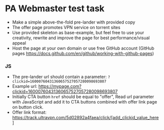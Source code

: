 # PA Webmaster test task

- Make a simple above-the-fold pre-lander with provided copy
- The offer page promotes VPN service on torrent sites
- Use provided skeleton as base-example, but feel free to use your creativity, rewrite and improve the page for best performance/visual appeal
- Host the page at your own domain or use free GitHub account (GitHub pages https://docs.github.com/en/github/working-with-github-pages)

### JS
- The pre-lander url should contain a parameter: `?clickid=16000760431360657527057280098693807`
- Example url: https://mypage.com?clickid=16000760431360657527057280098693807
- Initially CTA button `href` should be equal to "offer", Read url parameter with  JavaScript and add it to CTA buttons combined with offer link page on button click.
- Offer link format: https://track.ultravpn.com/5d02892a4faea/click/[add_clickid_value_here]
